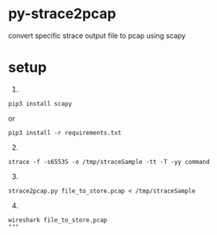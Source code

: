 # py-strace2pcap
convert specific strace output file to pcap using scapy

# setup
1) 
```console
pip3 install scapy
```
or
```console
pip3 install -r requirements.txt
```
2) 
```console
strace -f -s65535 -o /tmp/straceSample -tt -T -yy command
```
3) 
```console
strace2pcap.py file_to_store.pcap < /tmp/straceSample
```
4) 
```console
wireshark file_to_store.pcap
"""

